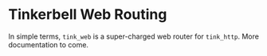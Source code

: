 # Tinkerbell Web Routing

In simple terms, `tink_web` is a super-charged web router for `tink_http`. More documentation to come.